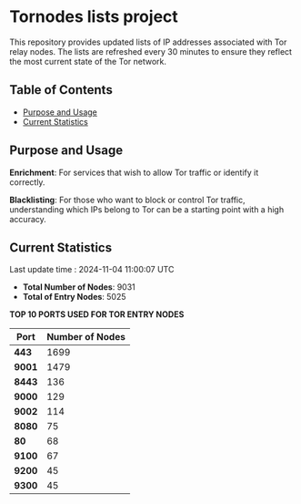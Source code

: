 # Tornodes lists project

This repository provides updated lists of IP addresses associated with Tor relay nodes. The lists are refreshed every 30 minutes to ensure they reflect the most current state of the Tor network.

## Table of Contents

- [Purpose and Usage](#purpose-and-usage)
- [Current Statistics](#current-statistics)


## Purpose and Usage

**Enrichment**: For services that wish to allow Tor traffic or identify it correctly.

**Blacklisting**: For those who want to block or control Tor traffic, understanding which IPs belong to Tor can be a starting point with a high accuracy.

## Current Statistics

Last update time : 2024-11-04 11:00:07 UTC

- **Total Number of Nodes**: 9031
- **Total of Entry Nodes**: 5025

**TOP 10 PORTS USED FOR TOR ENTRY NODES**

| **Port** | **Number of Nodes** |
|------|-----------------|
| **443**   | 1699  |
| **9001**   | 1479  |
| **8443**   | 136  |
| **9000**   | 129  |
| **9002**   | 114  |
| **8080**   | 75  |
| **80**   | 68  |
| **9100**   | 67  |
| **9200**   | 45  |
| **9300**   | 45  |

